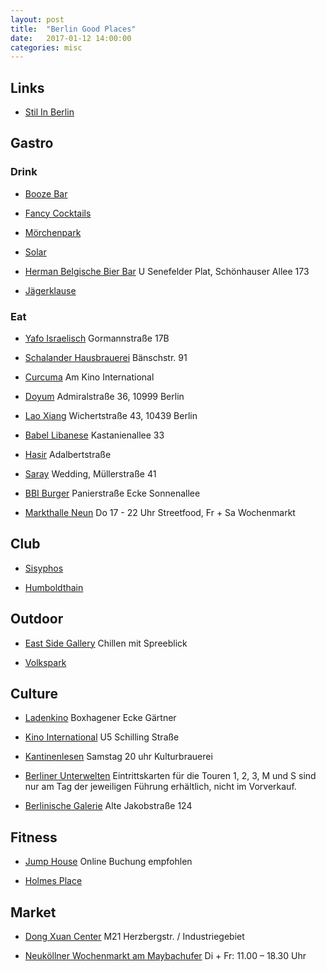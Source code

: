 ```yaml
---
layout: post
title:  "Berlin Good Places"
date:   2017-01-12 14:00:00
categories: misc
---
```


## Links

* [Stil In Berlin](http://www.stilinberlin.de/)


## Gastro

### Drink

* [Booze Bar](https://www.tripadvisor.de/Attraction_Review-g187323-d5947450-Reviews-Booze_Bar_Berlin-Berlin.html)

* [Fancy Cocktails](http://becketts-kopf.de/)

* [Mörchenpark](https://www.google.de/maps/place/M%C3%B6rchenpark+e.V.)

* [Solar](http://www.solarberlin.com/)

* [Herman Belgische Bier Bar](http://www.facebook.com/bravebelgians.HERMAN) U Senefelder Plat, Schönhauser Allee 173

* [Jägerklause](http://www.jaegerklause-berlin.de/)


### Eat

* [Yafo Israelisch](https://www.yafoberlin.com/) Gormannstraße 17B

* [Schalander Hausbrauerei](http://www.schalander-berlin.de/) Bänschstr. 91

* [Curcuma](https://goo.gl/maps/jVHiogyf6992) Am Kino International

* [Doyum](http://www.doyum-restaurant.de/) Admiralstraße 36, 10999 Berlin

* [Lao Xiang](http://laoxiang.de/) Wichertstraße 43, 10439 Berlin

* [Babel Libanese](https://www.tripadvisor.de/Restaurant_Review-g187323-d779544-Reviews-Babel-Berlin.html) Kastanienallee 33

* [Hasir](http://hasir.de/index.php?id=24) Adalbertstraße

* [Saray](http://www.saray.de/) Wedding, Müllerstraße 41

* [BBI Burger](http://www.berlinburgerinternational.de/) Panierstraße Ecke Sonnenallee

* [Markthalle Neun](https://markthalleneun.de/) Do 17 - 22 Uhr Streetfood, Fr + Sa Wochenmarkt



## Club

* [Sisyphos](http://sisyphos-berlin.net/)

* [Humboldthain](http://www.humboldthain.com)


## Outdoor

* [East Side Gallery](http://www.eastsidegallery-berlin.de/) Chillen mit Spreeblick

* [Volkspark](https://www.berlin.de/sehenswuerdigkeiten/3560363-3558930-volkspark-friedrichshain.html)


## Culture

* [Ladenkino](http://ladenkino.de/) Boxhagener Ecke Gärtner

* [Kino International](https://de.wikipedia.org/wiki/Kino_International) U5 Schilling Straße

* [Kantinenlesen](http://www.kantinenlesen.de/) Samstag 20 uhr Kulturbrauerei

* [Berliner Unterwelten](http://berliner-unterwelten.de/) Eintrittskarten für die Touren 1, 2, 3, M und S sind nur am Tag der jeweiligen Führung erhältlich, nicht im Vorverkauf. 

* [Berlinische Galerie](https://www.berlinischegalerie.de) Alte Jakobstraße 124


## Fitness

* [Jump House](https://www.jumphouse.de/berlin/) Online Buchung empfohlen

* [Holmes Place](http://holmesplace.de/de/)


## Market

* [Dong Xuan Center](http://www.dongxuan-berlin.de/de) M21 Herzbergstr. / Industriegebiet

* [Neuköllner Wochenmarkt am Maybachufer](http://www.top10berlin.de/de/cat/shopping-271/wochenmaerkte-1321/neukoellner-wochenmarkt-am-maybachufer-607#1) Di + Fr: 11.00 – 18.30 Uhr


